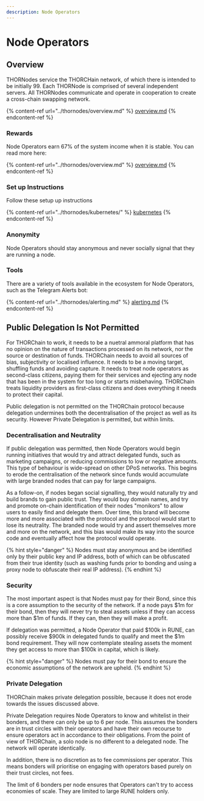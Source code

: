 ```yaml
---
description: Node Operators
---
```


# Node Operators

## Overview

THORNodes service the THORCHain network, of which there is intended to be initially 99. Each THORNode is comprised of several independent servers. All THORNodes communicate and operate in cooperation to create a cross-chain swapping network.

{% content-ref url="../thornodes/overview.md" %}
[overview.md](../thornodes/overview.md)
{% endcontent-ref %}

### Rewards

Node Operators earn 67% of the system income when it is stable. You can read more here:

{% content-ref url="../thornodes/overview.md" %}
[overview.md](../thornodes/overview.md)
{% endcontent-ref %}

### Set up Instructions

Follow these setup up instructions

{% content-ref url="../thornodes/kubernetes/" %}
[kubernetes](../thornodes/kubernetes/)
{% endcontent-ref %}

### Anonymity

Node Operators should stay anonymous and never socially signal that they are running a node.

### Tools

There are a variety of tools available in the ecosystem for Node Operators, such as the Telegram Alerts bot:

{% content-ref url="../thornodes/alerting.md" %}
[alerting.md](../thornodes/alerting.md)
{% endcontent-ref %}

## Public Delegation Is Not Permitted

For THORChain to work, it needs to be a nuetral ammoral platform that has no opinion on the nature of transactions processed on its network, nor the source or destination of funds. THORChain needs to avoid all sources of bias, subjectivity or localised influence. It needs to be a moving target, shuffling funds and avoiding capture. It needs to treat node operators as second-class citizens, paying them for their services and ejecting any node that has been in the system for too long or starts misbehaving. THORChain treats liquidity providers as first-class citizens and does everything it needs to protect their capital.

Public delegation is not permitted on the THORChain protocol because delegation undermines both the decentralisation of the project as well as its security. However Private Delegation is permitted, but within limits.&#x20;

### Decentralisation and Neutrality

If public delegation was permitted, then Node Operators would begin running initiatives that would try and attract delegated funds, such as marketing campaigns, or reducing commissions to low or negative amounts. This type of behaviour is wide-spread on other DPoS networks. This begins to erode the centralisation of the network since funds would accumulate with large branded nodes that can pay for large campaigns.

As a follow-on, if nodes began social signalling, they would naturally try and build brands to gain public trust. They would buy domain names, and try and promote on-chain identification of their nodes "monikors" to allow users to easily find and delegate them. Over time, this brand will become more and more associated with the protocol and the protocol would start to lose its neutrality. The branded node would try and assert themselves more and more on the network, and this bias would make its way into the source code and eventually affect how the protocol would operate.

{% hint style="danger" %}
Nodes must stay anonymous and be identified only by their public key and IP address, both of which can be obfuscated from their true identity (such as washing funds prior to bonding and using a proxy node to obfuscate their real IP address).
{% endhint %}

### Security

The most important aspect is that Nodes must pay for their Bond, since this is a core assumption to the security of the network. If a node pays $1m for their bond, then they will never try to steal assets unless if they can access more than $1m of funds. If they can, then they will make a profit.

If delegation was permitted, a Node Operator that paid $100k in RUNE, can possibly receive $900k in delegated funds to qualify and meet the $1m bond requirement. They will now contemplate stealing assets the moment they get access to more than $100k in capital, which is likely.

{% hint style="danger" %}
Nodes must pay for their bond to ensure the economic assumptions of the network are upheld.
{% endhint %}

### Private Delegation

THORChain makes private delegation possible, because it does not erode towards the issues discussed above.&#x20;

Private Delegation requires Node Operators to know and whitelist in their bonders, and there can only be up to 6 per node. This assumes the bonders are in trust circles with their operators and have their own recourse to ensure operators act in accordance to their obligations. From the point of view of THORChain, a solo node is no different to a delegated node. The network will operate identically.&#x20;

In addition, there is no discretion as to fee commissions per operator. This means bonders will prioritise on engaging with operators based purely on their trust circles, not fees.&#x20;

The limit of 6 bonders per node ensures that Operators can't try to access economies of scale. They are limited to large RUNE holders only.&#x20;

